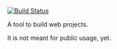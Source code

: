 [![Build Status](https://travis-ci.org/Mercateo/ws.svg?branch=master)](https://travis-ci.org/Mercateo/ws)

A tool to build web projects.

It is not meant for public usage, yet.
